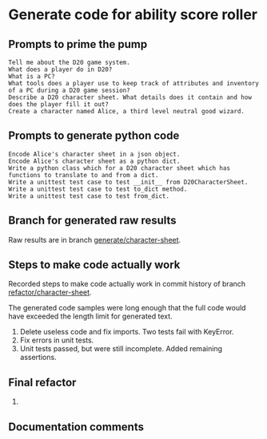 # Generate code for ability score roller

## Prompts to prime the pump

    Tell me about the D20 game system.
    What does a player do in D20?
    What is a PC?
    What tools does a player use to keep track of attributes and inventory of a PC during a D20 game session?
    Describe a D20 character sheet. What details does it contain and how does the player fill it out?
    Create a character named Alice, a third level neutral good wizard.

## Prompts to generate python code

    Encode Alice's character sheet in a json object.
    Encode Alice's character sheet as a python dict.
    Write a python class which for a D20 character sheet which has functions to translate to and from a dict.
    Write a unittest test case to test __init__ from D20CharacterSheet.
    Write a unittest test case to test to_dict method.
    Write a unittest test case to test from_dict.

## Branch for generated raw results

Raw results are in branch [generate/character-sheet](https://github.com/newexo/d20-ai/tree/generate/character-sheet).

## Steps to make code actually work

Recorded steps to make code actually work in commit history of branch [refactor/character-sheet](https://github.com/newexo/d20-ai/tree/refactor/character-sheet).

The generated code samples were long enough that the full code would have exceeded the length limit for generated text.

1. Delete useless code and fix imports. Two tests fail with KeyError.
2. Fix errors in unit tests.
3. Unit tests passed, but were still incomplete. Added remaining assertions.

## Final refactor

1.

## Documentation comments

